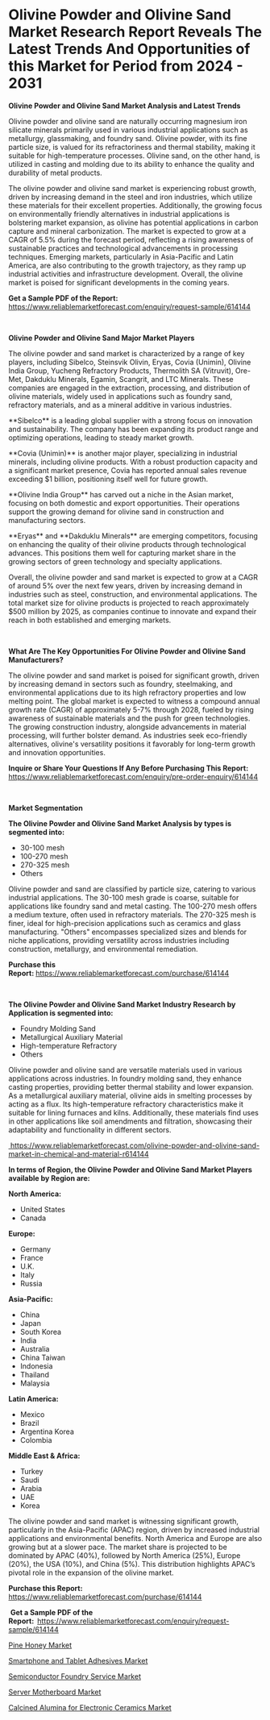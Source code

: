 <p><h1>Olivine Powder and Olivine Sand Market Research Report Reveals The Latest Trends And Opportunities of this Market for Period from 2024 - 2031</h1></p><p><strong>Olivine Powder and Olivine Sand Market Analysis and Latest Trends</strong></p>
<p><p>Olivine powder and olivine sand are naturally occurring magnesium iron silicate minerals primarily used in various industrial applications such as metallurgy, glassmaking, and foundry sand. Olivine powder, with its fine particle size, is valued for its refractoriness and thermal stability, making it suitable for high-temperature processes. Olivine sand, on the other hand, is utilized in casting and molding due to its ability to enhance the quality and durability of metal products.</p><p>The olivine powder and olivine sand market is experiencing robust growth, driven by increasing demand in the steel and iron industries, which utilize these materials for their excellent properties. Additionally, the growing focus on environmentally friendly alternatives in industrial applications is bolstering market expansion, as olivine has potential applications in carbon capture and mineral carbonization. The market is expected to grow at a CAGR of 5.5% during the forecast period, reflecting a rising awareness of sustainable practices and technological advancements in processing techniques. Emerging markets, particularly in Asia-Pacific and Latin America, are also contributing to the growth trajectory, as they ramp up industrial activities and infrastructure development. Overall, the olivine market is poised for significant developments in the coming years.</p></p>
<p><strong>Get a Sample PDF of the Report:&nbsp;</strong> <a href="https://www.reliablemarketforecast.com/enquiry/request-sample/614144?utm_campaign=1117&utm_medium=2&utm_source=Github&utm_content=ia&utm_term=30092024&utm_id=olivine-powder-and-olivine-sand">https://www.reliablemarketforecast.com/enquiry/request-sample/614144</a></p>
<p>&nbsp;</p>
<p><strong>Olivine Powder and Olivine Sand Major Market Players</strong></p>
<p><p>The olivine powder and sand market is characterized by a range of key players, including Sibelco, Steinsvik Olivin, Eryas, Covia (Unimin), Olivine India Group, Yucheng Refractory Products, Thermolith SA (Vitruvit), Ore-Met, Dakduklu Minerals, Egamin, Scangrit, and LTC Minerals. These companies are engaged in the extraction, processing, and distribution of olivine materials, widely used in applications such as foundry sand, refractory materials, and as a mineral additive in various industries.</p><p>**Sibelco** is a leading global supplier with a strong focus on innovation and sustainability. The company has been expanding its product range and optimizing operations, leading to steady market growth. </p><p>**Covia (Unimin)** is another major player, specializing in industrial minerals, including olivine products. With a robust production capacity and a significant market presence, Covia has reported annual sales revenue exceeding $1 billion, positioning itself well for future growth.</p><p>**Olivine India Group** has carved out a niche in the Asian market, focusing on both domestic and export opportunities. Their operations support the growing demand for olivine sand in construction and manufacturing sectors.</p><p>**Eryas** and **Dakduklu Minerals** are emerging competitors, focusing on enhancing the quality of their olivine products through technological advances. This positions them well for capturing market share in the growing sectors of green technology and specialty applications.</p><p>Overall, the olivine powder and sand market is expected to grow at a CAGR of around 5% over the next few years, driven by increasing demand in industries such as steel, construction, and environmental applications. The total market size for olivine products is projected to reach approximately $500 million by 2025, as companies continue to innovate and expand their reach in both established and emerging markets.</p></p>
<p>&nbsp;</p>
<p><strong>What Are The Key Opportunities For Olivine Powder and Olivine Sand Manufacturers?</strong></p>
<p><p>The olivine powder and sand market is poised for significant growth, driven by increasing demand in sectors such as foundry, steelmaking, and environmental applications due to its high refractory properties and low melting point. The global market is expected to witness a compound annual growth rate (CAGR) of approximately 5-7% through 2028, fueled by rising awareness of sustainable materials and the push for green technologies. The growing construction industry, alongside advancements in material processing, will further bolster demand. As industries seek eco-friendly alternatives, olivine's versatility positions it favorably for long-term growth and innovation opportunities.</p></p>
<p><strong>Inquire or Share Your Questions If Any Before Purchasing This Report:</strong> <a href="https://www.reliablemarketforecast.com/enquiry/pre-order-enquiry/614144?utm_campaign=1117&utm_medium=2&utm_source=Github&utm_content=ia&utm_term=30092024&utm_id=olivine-powder-and-olivine-sand">https://www.reliablemarketforecast.com/enquiry/pre-order-enquiry/614144</a></p>
<p>&nbsp;</p>
<p><strong>Market Segmentation</strong></p>
<p><strong>The Olivine Powder and Olivine Sand Market Analysis by types is segmented into:</strong></p>
<p><ul><li>30-100 mesh</li><li>100-270 mesh</li><li>270-325 mesh</li><li>Others</li></ul></p>
<p><p>Olivine powder and sand are classified by particle size, catering to various industrial applications. The 30-100 mesh grade is coarse, suitable for applications like foundry sand and metal casting. The 100-270 mesh offers a medium texture, often used in refractory materials. The 270-325 mesh is finer, ideal for high-precision applications such as ceramics and glass manufacturing. "Others" encompasses specialized sizes and blends for niche applications, providing versatility across industries including construction, metallurgy, and environmental remediation.</p></p>
<p><strong>Purchase this Report:&nbsp;</strong><a href="https://www.reliablemarketforecast.com/purchase/614144?utm_campaign=1117&utm_medium=2&utm_source=Github&utm_content=ia&utm_term=30092024&utm_id=olivine-powder-and-olivine-sand">https://www.reliablemarketforecast.com/purchase/614144</a></p>
<p>&nbsp;</p>
<p><strong>The Olivine Powder and Olivine Sand Market Industry Research by Application is segmented into:</strong></p>
<p><ul><li>Foundry Molding Sand</li><li>Metallurgical Auxiliary Material</li><li>High-temperature Refractory</li><li>Others</li></ul></p>
<p><p>Olivine powder and olivine sand are versatile materials used in various applications across industries. In foundry molding sand, they enhance casting properties, providing better thermal stability and lower expansion. As a metallurgical auxiliary material, olivine aids in smelting processes by acting as a flux. Its high-temperature refractory characteristics make it suitable for lining furnaces and kilns. Additionally, these materials find uses in other applications like soil amendments and filtration, showcasing their adaptability and functionality in different sectors.</p></p>
<p><a href="https://www.reliablemarketforecast.com/olivine-powder-and-olivine-sand-market-in-chemical-and-material-r614144?utm_campaign=1117&utm_medium=2&utm_source=Github&utm_content=ia&utm_term=30092024&utm_id=olivine-powder-and-olivine-sand">&nbsp;https://www.reliablemarketforecast.com/olivine-powder-and-olivine-sand-market-in-chemical-and-material-r614144</a></p>
<p><strong>In terms of Region, the Olivine Powder and Olivine Sand Market Players available by Region are:</strong></p>
<p>
    <p> <strong> North America: </strong>
        <ul>
            <li>United States</li>
            <li>Canada</li>
        </ul>
        </p> 
    <p> <strong> Europe: </strong>
        <ul>
            <li>Germany</li>
            <li>France</li>
            <li>U.K.</li>
            <li>Italy</li>
            <li>Russia</li>
        </ul>
        </p> 
    <p> <strong> Asia-Pacific: </strong>
        <ul>
            <li>China</li>
            <li>Japan</li>
            <li>South Korea</li>
            <li>India</li>
            <li>Australia</li>
            <li>China Taiwan</li>
            <li>Indonesia</li>
            <li>Thailand</li>
            <li>Malaysia</li>
        </ul>
        </p> 
    <p> <strong> Latin America: </strong>
        <ul>
            <li>Mexico</li>
            <li>Brazil</li>
            <li>Argentina Korea</li>
            <li>Colombia</li>
        </ul>
        </p> 
    <p> <strong> Middle East & Africa: </strong>
        <ul>
            <li>Turkey</li>
            <li>Saudi</li>
            <li>Arabia</li>
            <li>UAE</li>
            <li>Korea</li>
        </ul>
    </p>
    </p>
<p><p>The olivine powder and sand market is witnessing significant growth, particularly in the Asia-Pacific (APAC) region, driven by increased industrial applications and environmental benefits. North America and Europe are also growing but at a slower pace. The market share is projected to be dominated by APAC (40%), followed by North America (25%), Europe (20%), the USA (10%), and China (5%). This distribution highlights APAC’s pivotal role in the expansion of the olivine market.</p></p>
<p><strong>Purchase this Report: </strong><a href="https://www.reliablemarketforecast.com/purchase/614144?utm_campaign=1117&utm_medium=2&utm_source=Github&utm_content=ia&utm_term=30092024&utm_id=olivine-powder-and-olivine-sand">https://www.reliablemarketforecast.com/purchase/614144</a></p>
<p>&nbsp;<strong>Get a Sample PDF of the Report:&nbsp;&nbsp;</strong><a href="https://www.reliablemarketforecast.com/enquiry/request-sample/614144?utm_campaign=1117&utm_medium=2&utm_source=Github&utm_content=ia&utm_term=30092024&utm_id=olivine-powder-and-olivine-sand">https://www.reliablemarketforecast.com/enquiry/request-sample/614144</a></p>
<p><strong></strong></p>
<p><p><a href="https://www.linkedin.com/pulse/future-ready-strategic-insights-global-pine-honey-market-2024-mpz7f?utm_campaign=1117&utm_medium=2&utm_source=Github&utm_content=ia&utm_term=30092024&utm_id=olivine-powder-and-olivine-sand">Pine Honey Market</a></p><p><a href="https://github.com/OrlandoHBarks/Market-Research-Report-List-1/blob/main/smartphone-and-tablet-adhesives-market.md?utm_campaign=1117&utm_medium=2&utm_source=Github&utm_content=ia&utm_term=30092024&utm_id=olivine-powder-and-olivine-sand">Smartphone and Tablet Adhesives Market</a></p><p><a href="https://issuu.com/reportprime-2/docs/semiconductor-foundry-service-marke_627d2763f23b54?utm_campaign=1117&utm_medium=2&utm_source=Github&utm_content=ia&utm_term=30092024&utm_id=olivine-powder-and-olivine-sand">Semiconductor Foundry Service Market</a></p><p><a href="https://issuu.com/reportprime-2/docs/server-motherboard-market-size-2030_c78ad5a259f029?utm_campaign=1117&utm_medium=2&utm_source=Github&utm_content=ia&utm_term=30092024&utm_id=olivine-powder-and-olivine-sand">Server Motherboard Market</a></p><p><a href="https://github.com/LoretaDushku585/Market-Research-Report-List-1/blob/main/calcined-alumina-for-electronic-ceramics-market.md?utm_campaign=1117&utm_medium=2&utm_source=Github&utm_content=ia&utm_term=30092024&utm_id=olivine-powder-and-olivine-sand">Calcined Alumina for Electronic Ceramics Market</a></p></p>
